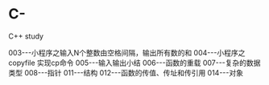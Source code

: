 # C-
C++ study


003---小程序之输入N个整数由空格间隔，输出所有数的和
004---小程序之copyfile 实现cp命令
005---输入输出小结
006---函数的重载
007---复杂的数据类型
008---指针
011---结构
012---函数的传值、传址和传引用
014---对象
